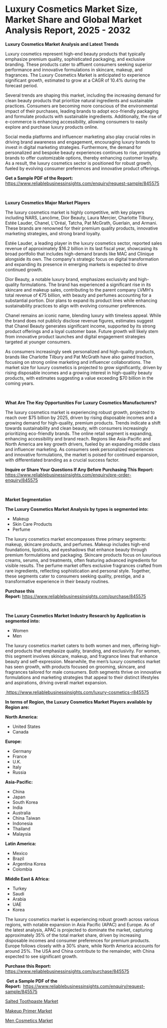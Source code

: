 <p><h1>Luxury Cosmetics Market Size, Market Share and Global Market Analysis Report, 2025 - 2032</h1></p><p><strong>Luxury Cosmetics Market Analysis and Latest Trends</strong></p>
<p><p>Luxury cosmetics represent high-end beauty products that typically emphasize premium quality, sophisticated packaging, and exclusive branding. These products cater to affluent consumers seeking superior performance and innovative formulations in skincare, makeup, and fragrances. The Luxury Cosmetics Market is anticipated to experience significant growth, estimated to grow at a CAGR of 10.4% during the forecast period.</p><p>Several trends are shaping this market, including the increasing demand for clean beauty products that prioritize natural ingredients and sustainable practices. Consumers are becoming more conscious of the environmental impact of their purchases, leading brands to adopt eco-friendly packaging and formulate products with sustainable ingredients. Additionally, the rise of e-commerce is enhancing accessibility, allowing consumers to easily explore and purchase luxury products online.</p><p>Social media platforms and influencer marketing also play crucial roles in driving brand awareness and engagement, encouraging luxury brands to invest in digital marketing strategies. Furthermore, the demand for personalized and bespoke beauty experiences continues to rise, prompting brands to offer customizable options, thereby enhancing customer loyalty. As a result, the luxury cosmetics sector is positioned for robust growth, fueled by evolving consumer preferences and innovative product offerings.</p></p>
<p><strong>Get a Sample PDF of the Report:&nbsp;</strong> <a href="https://www.reliablebusinessinsights.com/enquiry/request-sample/845575?utm_campaign=75&utm_medium=2&utm_source=Github&utm_content=ia&utm_term=06022025&utm_id=luxury-cosmetics">https://www.reliablebusinessinsights.com/enquiry/request-sample/845575</a></p>
<p>&nbsp;</p>
<p><strong>Luxury Cosmetics Major Market Players</strong></p>
<p><p>The luxury cosmetics market is highly competitive, with key players including NARS, Lancôme, Dior Beauty, Laura Mercier, Charlotte Tilbury, Estée Lauder, Chanel, L'Oréal, Tatcha, Pat McGrath, Guerlain, and Armani. These brands are renowned for their premium quality products, innovative marketing strategies, and strong brand loyalty.</p><p>Estée Lauder, a leading player in the luxury cosmetics sector, reported sales revenue of approximately $16.2 billion in its last fiscal year, showcasing its broad portfolio that includes high-demand brands like MAC and Clinique alongside its own. The company's strategic focus on digital transformation and expanding its presence in emerging markets is expected to drive continued growth.</p><p>Dior Beauty, a notable luxury brand, emphasizes exclusivity and high-quality formulations. The brand has experienced a significant rise in its skincare and makeup sales, contributing to the parent company LVMH's total revenue of €75 billion, with beauty and perfumes accounting for a substantial portion. Dior plans to expand its product lines while enhancing sustainability practices to align with evolving consumer preferences.</p><p>Chanel remains an iconic name, blending luxury with timeless appeal. While the brand does not publicly disclose revenue figures, estimates suggest that Chanel Beauty generates significant income, supported by its strong product offerings and a loyal customer base. Future growth will likely stem from innovative product launches and digital engagement strategies targeted at younger consumers.</p><p>As consumers increasingly seek personalized and high-quality products, brands like Charlotte Tilbury and Pat McGrath have also gained traction, focusing on strong online marketing and influencer collaborations. The market size for luxury cosmetics is projected to grow significantly, driven by rising disposable incomes and a growing interest in high-quality beauty products, with estimates suggesting a value exceeding $70 billion in the coming years.</p></p>
<p>&nbsp;</p>
<p><strong>What Are The Key Opportunities For Luxury Cosmetics Manufacturers?</strong></p>
<p><p>The luxury cosmetics market is experiencing robust growth, projected to reach over $75 billion by 2025, driven by rising disposable incomes and a growing demand for high-quality, premium products. Trends indicate a shift towards sustainability and clean beauty, with consumers increasingly prioritizing eco-friendly brands. The online retail segment is expanding, enhancing accessibility and brand reach. Regions like Asia-Pacific and North America are key growth drivers, fueled by an expanding middle class and influencer marketing. As consumers seek personalized experiences and innovative formulations, the market is poised for continued expansion, with differentiated branding as a crucial success factor.</p></p>
<p><strong>Inquire or Share Your Questions If Any Before Purchasing This Report:</strong> <a href="https://www.reliablebusinessinsights.com/enquiry/pre-order-enquiry/845575?utm_campaign=75&utm_medium=2&utm_source=Github&utm_content=ia&utm_term=06022025&utm_id=luxury-cosmetics">https://www.reliablebusinessinsights.com/enquiry/pre-order-enquiry/845575</a></p>
<p>&nbsp;</p>
<p><strong>Market Segmentation</strong></p>
<p><strong>The Luxury Cosmetics Market Analysis by types is segmented into:</strong></p>
<p><ul><li>Makeup</li><li>Skin Care Products</li><li>Perfume</li></ul></p>
<p><p>The luxury cosmetics market encompasses three primary segments: makeup, skincare products, and perfumes. Makeup includes high-end foundations, lipsticks, and eyeshadows that enhance beauty through premium formulations and packaging. Skincare products focus on luxurious creams, serums, and treatments, often featuring advanced ingredients for visible results. The perfume market offers exclusive fragrances crafted from rare ingredients, reflecting sophistication and personal style. Together, these segments cater to consumers seeking quality, prestige, and a transformative experience in their beauty routines.</p></p>
<p><strong>Purchase this Report:&nbsp;</strong><a href="https://www.reliablebusinessinsights.com/purchase/845575?utm_campaign=75&utm_medium=2&utm_source=Github&utm_content=ia&utm_term=06022025&utm_id=luxury-cosmetics">https://www.reliablebusinessinsights.com/purchase/845575</a></p>
<p>&nbsp;</p>
<p><strong>The Luxury Cosmetics Market Industry Research by Application is segmented into:</strong></p>
<p><ul><li>Women</li><li>Men</li></ul></p>
<p><p>The luxury cosmetics market caters to both women and men, offering high-end products that emphasize quality, branding, and exclusivity. For women, this segment involves skincare, makeup, and fragrance lines that enhance beauty and self-expression. Meanwhile, the men’s luxury cosmetics market has seen growth, with products focused on grooming, skincare, and fragrances tailored for male consumers. Both segments thrive on innovative formulations and marketing strategies that appeal to their distinct lifestyles and aspirations, driving overall market expansion.</p></p>
<p><a href="https://www.reliablebusinessinsights.com/luxury-cosmetics-r845575?utm_campaign=75&utm_medium=2&utm_source=Github&utm_content=ia&utm_term=06022025&utm_id=luxury-cosmetics">&nbsp;https://www.reliablebusinessinsights.com/luxury-cosmetics-r845575</a></p>
<p><strong>In terms of Region, the Luxury Cosmetics Market Players available by Region are:</strong></p>
<p>
    <p> <strong> North America: </strong>
        <ul>
            <li>United States</li>
            <li>Canada</li>
        </ul>
        </p> 
    <p> <strong> Europe: </strong>
        <ul>
            <li>Germany</li>
            <li>France</li>
            <li>U.K.</li>
            <li>Italy</li>
            <li>Russia</li>
        </ul>
        </p> 
    <p> <strong> Asia-Pacific: </strong>
        <ul>
            <li>China</li>
            <li>Japan</li>
            <li>South Korea</li>
            <li>India</li>
            <li>Australia</li>
            <li>China Taiwan</li>
            <li>Indonesia</li>
            <li>Thailand</li>
            <li>Malaysia</li>
        </ul>
        </p> 
    <p> <strong> Latin America: </strong>
        <ul>
            <li>Mexico</li>
            <li>Brazil</li>
            <li>Argentina Korea</li>
            <li>Colombia</li>
        </ul>
        </p> 
    <p> <strong> Middle East & Africa: </strong>
        <ul>
            <li>Turkey</li>
            <li>Saudi</li>
            <li>Arabia</li>
            <li>UAE</li>
            <li>Korea</li>
        </ul>
    </p>
    </p>
<p><p>The luxury cosmetics market is experiencing robust growth across various regions, with notable expansion in Asia Pacific (APAC) and Europe. As of the latest analysis, APAC is projected to dominate the market, capturing approximately 35% of the total market share, driven by increasing disposable incomes and consumer preferences for premium products. Europe follows closely with a 30% share, while North America accounts for around 25%. The USA and China contribute to the remainder, with China expected to see significant growth.</p></p>
<p><strong>Purchase this Report: </strong><a href="https://www.reliablebusinessinsights.com/purchase/845575?utm_campaign=75&utm_medium=2&utm_source=Github&utm_content=ia&utm_term=06022025&utm_id=luxury-cosmetics">https://www.reliablebusinessinsights.com/purchase/845575</a></p>
<p>&nbsp;<strong>Get a Sample PDF of the Report:&nbsp;&nbsp;</strong><a href="https://www.reliablebusinessinsights.com/enquiry/request-sample/845575?utm_campaign=75&utm_medium=2&utm_source=Github&utm_content=ia&utm_term=06022025&utm_id=luxury-cosmetics">https://www.reliablebusinessinsights.com/enquiry/request-sample/845575</a></p>
<p><strong></strong></p>
<p><p><a href="https://github.com/salodipura00/Market-Research-Report-List-1/blob/main/salted-toothpaste-market.md?utm_campaign=75&utm_medium=2&utm_source=Github&utm_content=ia&utm_term=06022025&utm_id=luxury-cosmetics">Salted Toothpaste Market</a></p><p><a href="https://github.com/supicweg/Market-Research-Report-List-1/blob/main/makeup-primer-market.md?utm_campaign=75&utm_medium=2&utm_source=Github&utm_content=ia&utm_term=06022025&utm_id=luxury-cosmetics">Makeup Primer Market</a></p><p><a href="https://github.com/juniordelafrance/Market-Research-Report-List-5/blob/main/men-cosmetics-market.md?utm_campaign=75&utm_medium=2&utm_source=Github&utm_content=ia&utm_term=06022025&utm_id=luxury-cosmetics">Men Cosmetics Market</a></p></p>